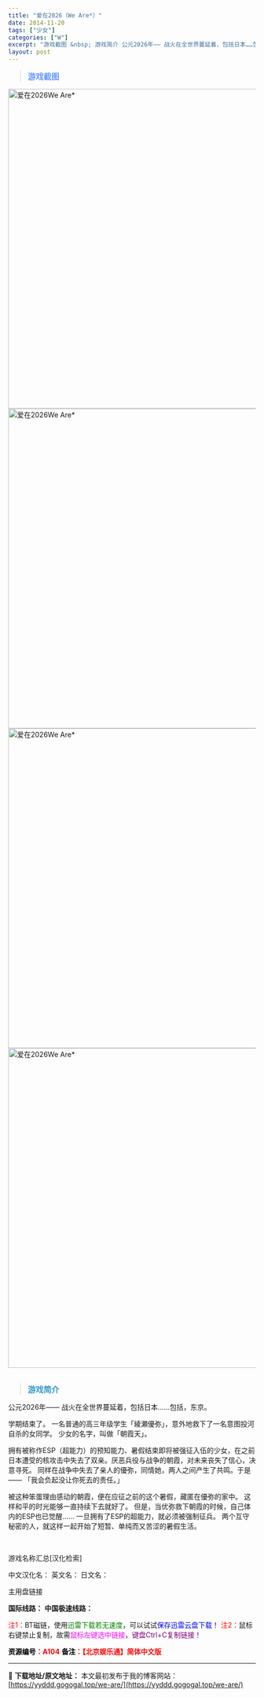 ```yaml
---
title: "爱在2026（We Are*）"
date: 2014-11-20
tags: ["少女"]
categories: ["W"]
excerpt: "游戏截图 &nbsp; 游戏简介 公元2026年—— 战火在全世界蔓延着，包括日本……包括，东京。 学期结束了。 一名普通的高三年级学生「綾瀬優弥」，意外地救下了一名意图投河自杀的女同学。 少女的名字，叫做「朝霞天」。 拥有被称作ESP（超能力）的预知能力、暑假结束即将被强征入伍的少女，在之前日本遭&hellip;"
layout: post
---
```


<div>
<blockquote><b><span style="font-size: 12pt; color: #6699ff;">游戏截图</span></b></blockquote>
<div><img title="点击放大" src="https://yyddd.gogogal.top/wp-content/uploads/2025/04/20250430_6811fef5df822.webp" alt="爱在2026We Are*" width="650" /></div>
<div><img title="点击放大" src="https://yyddd.gogogal.top/wp-content/uploads/2025/04/20250430_6811fef732bcb.webp" alt="爱在2026We Are*" width="650" /></div>
<div><img title="点击放大" src="https://yyddd.gogogal.top/wp-content/uploads/2025/04/20250430_6811fef8d9dcf.webp" alt="爱在2026We Are*" width="650" /></div>
<div><img title="点击放大" src="https://yyddd.gogogal.top/wp-content/uploads/2025/04/20250430_6811fefa4e37b.webp" alt="爱在2026We Are*" width="650" /></div>
&nbsp;
<blockquote><b><span style="font-size: 12pt; color: #3399cc;">游戏简介</span></b></blockquote>
<div>公元2026年——
战火在全世界蔓延着，包括日本……包括，东京。

学期结束了。
一名普通的高三年级学生「綾瀬優弥」，意外地救下了一名意图投河自杀的女同学。
少女的名字，叫做「朝霞天」。

拥有被称作ESP（超能力）的预知能力、暑假结束即将被强征入伍的少女，在之前日本遭受的核攻击中失去了双亲。厌恶兵役与战争的朝霞，对未来丧失了信心，决意寻死。
同样在战争中失去了亲人的優弥，同情她，两人之间产生了共鸣。于是——
「我会负起没让你死去的责任。」

被这种笨蛋理由感动的朝霞，便在应征之前的这个暑假，藏匿在優弥的家中。
这样和平的时光能够一直持续下去就好了。
但是，当优弥救下朝霞的时候，自己体内的ESP也已觉醒……
一旦拥有了ESP的超能力，就必须被强制征兵。
两个互守秘密的人，就这样一起开始了短暂、单纯而又苦涩的暑假生活。</div>
&nbsp;

游戏名称汇总[汉化检索]

中文汉化名：
英文名：
日文名：
</div>
<div class="panel panel-primary">
<div class="panel-heading">主用盘链接</div>
<div class="panel-body">

<b>国际线路：</b>
<b>中国极速线路：</b>


<span style="color: #ff0000;">注1：</span>BT磁链，使用<span style="color: #008000;">迅雷下载若无速度</span>，可以试试<span style="color: #0000ff;">保存迅雷云盘下载！</span>
<span style="color: #ff0000;">注2：</span>鼠标右键禁止复制，故需<span style="color: #ff00ff;">鼠标左键选中链接</span>，<span style="color: #800080;">键盘Ctrl+C复制链接！</span>

</div>
<div class="panel-footer"><span style="color: #ff0000;"><b><span style="color: #000000;">资源编号</span>：A104</b></span>
<span style="color: #ff0000;"><b><span style="color: #000000;">备注</span>：【北京娱乐通】简体中文版</b></span></div>
</div>

---
📖 **下载地址/原文地址：** 本文最初发布于我的博客网站：[https://yyddd.gogogal.top/we-are/](https://yyddd.gogogal.top/we-are/)
